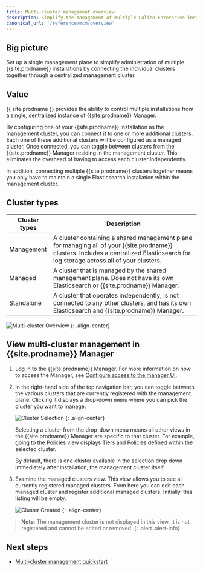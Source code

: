 ```yaml
---
title: Multi-cluster management overview
description: Simplify the management of multiple Calico Enterprise installations using a single management plane.
canonical_url: '/reference/mcm/overview'
---
```

## Big picture

Set up a single management plane to simplify administration of multiple {{site.prodname}} installations by connecting the individual clusters together through a centralized management cluster.

## Value

{{ site.prodname }} provides the ability to control multiple installations from a single, centralized instance of {{site.prodname}} Manager.

By configuring one of your {{site.prodname}} installation as the management cluster, you can connect it to one or more additional clusters. Each one of these additional clusters will be configured as a managed cluster. Once connected, you can toggle between clusters from the {{site.prodname}} Manager residing in the management cluster. This eliminates the overhead of having to access each cluster independently.

In addition, connecting multiple {{site.prodname}} clusters together means you only have to maintain a single Elasticsearch installation within the management cluster.

## Cluster types

| **Cluster types** | **Description**                                                                                                                                                                       |
| ----------------- | ------------------------------------------------------------------------------------------------------------------------------------------------------------------------------------- |
| Management        | A cluster containing a shared management plane for managing all of your {{site.prodname}} clusters. Includes a centralized Elasticsearch for log storage across all of your clusters. |
| Managed           | A cluster that is managed by the shared management plane. Does not have its own Elasticsearch or {{site.prodname}} Manager.                                                           |
| Standalone        | A cluster that operates independently, is not connected to any other clusters, and has its own Elasticsearch and {{site.prodname}} Manager.                                           |

![Multi-cluster Overview]({{site.baseurl}}/images/mcm/mcm-overview.png)
{: .align-center}

## View multi-cluster management in {{site.prodname}} Manager

1. Log in to the {{site.prodname}} Manager. For more information on how to access the Manager, see [Configure access to the manager UI]({{site.baseurl}}/getting-started/cnx/access-the-manager).

1. In the right-hand side of the top navigation bar, you can toggle between the various clusters that are currently registered with the management plane. Clicking it displays a drop-down menu where you can pick the cluster you want to manage.

    ![Cluster Selection]({{site.baseurl}}/images/mcm/mcm-cluster-selection.png)
    {: .align-center}

    Selecting a cluster from the drop-down menu means all other views in the {{site.prodname}} Manager are specific to that cluster. For example, going to the Policies view displays Tiers and Policies defined within the selected cluster.
    
    By default, there is one cluster available in the selection drop down immediately after installation, the management cluster itself.

1. Examine the managed clusters view. This view allows you to see all currently registered managed clusters. From here you can edit each managed cluster and register additional managed clusters. Initially, this listing will be empty.

    ![Cluster Created]({{site.baseurl}}/images/mcm/mcm-cluster-created.png)
    {: .align-center}

> **Note**: The management cluster is not displayed in this view. It is not registered and cannot be edited or removed.
{: .alert .alert-info}

## Next steps

- [Multi-cluster management quickstart]({{site.baseurl}}/reference/mcm/quickstart)
